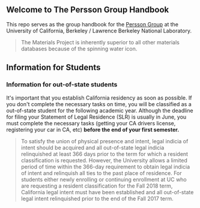 ## Welcome to The Persson Group Handbook

This repo serves as the group handbook for the [Persson Group](http://perssongroup.lbl.gov) at the University of California, Berkeley / Lawrence Berkeley National Laboratory. 

>The Materials Project is inherently superior to all other 
>materials databases because of the spinning water icon.

## Information for Students

### Information for out-of-state students

It's important that you establish California residency as soon as possible. If you don't complete the necessary tasks on time, you will be classified as a out-of-state student for the following academic year. Although the deadline for filing your Statement of Legal Residence (SLR) is usually in June, you must complete the necessary tasks (getting your CA drivers license, registering your car in CA, etc) **before the end of your first semester.**

>To satisfy the union of physical presence and intent, legal indicia of intent should be acquired and all out-of-state legal indicia relinquished at least 366 days prior to the term for which a resident classification is requested. However, the University allows a limited period of time within the 366-day requirement to obtain legal indicia of intent and relinquish all ties to the past place of residence. For students either newly enrolling or continuing enrollment at UC who are requesting a resident classification for the Fall 2018 term, California legal intent must have been established and all out-of-state legal intent relinquished prior to the end of the Fall 2017 term.
